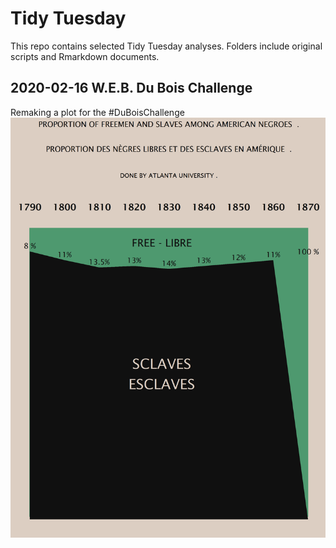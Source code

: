 # Tidy Tuesday

This repo contains selected Tidy Tuesday analyses. Folders include original scripts and Rmarkdown documents. 

## 2020-02-16 W.E.B. Du Bois Challenge

Remaking a plot for the #DuBoisChallenge 
![alt text](https://github.com/FCTanner/tidy_tuesday/blob/main/2021-02-16%20W.E.B.%20Du%20Bois%20Challenge/challenge_04.png)

